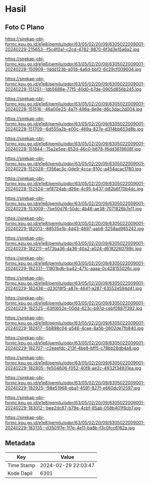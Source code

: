 # Hasil

## Foto C Plano

https://sirekap-obj-formc.kpu.go.id/e1e8/pemilu/pdpr/63/05/02/20/09/6305022009001-20240229-215653--f5c4f0a1-c2cd-4782-9870-6f3d3e15a6a2.jpg

https://sirekap-obj-formc.kpu.go.id/e1e8/pemilu/pdpr/63/05/02/20/09/6305022009001-20240228-150909--fddd123b-a01d-4a6d-bbf2-6c29cf009604.jpg

https://sirekap-obj-formc.kpu.go.id/e1e8/pemilu/pdpr/63/05/02/20/09/6305022009001-20240228-151251--1db5688e-77f5-40d0-b7de-0905d856b245.jpg

https://sirekap-obj-formc.kpu.go.id/e1e8/pemilu/pdpr/63/05/02/20/09/6305022009001-20240228-151516--46a00e25-4a7f-496a-8e9e-d6c3dac2d004.jpg

https://sirekap-obj-formc.kpu.go.id/e1e8/pemilu/pdpr/63/05/02/20/09/6305022009001-20240228-151709--6d555a2b-e00c-469a-827e-d314bb653d8b.jpg

https://sirekap-obj-formc.kpu.go.id/e1e8/pemilu/pdpr/63/05/02/20/09/6305022009001-20240228-151844--15a2e5ee-852d-46c0-b678-f6dd3619608f.jpg

https://sirekap-obj-formc.kpu.go.id/e1e8/pemilu/pdpr/63/05/02/20/09/6305022009001-20240228-152028--f356ac3c-0de9-4cca-910c-a454acac1780.jpg

https://sirekap-obj-formc.kpu.go.id/e1e8/pemilu/pdpr/63/05/02/20/09/6305022009001-20240228-152524--ef8724ab-d26e-4c95-b437-b82b6f70b4dc.jpg

https://sirekap-obj-formc.kpu.go.id/e1e8/pemilu/pdpr/63/05/02/20/09/6305022009001-20240228-153009--7be50d76-50dc-4b46-ae38-7071826b7e11.jpg

https://sirekap-obj-formc.kpu.go.id/e1e8/pemilu/pdpr/63/05/02/20/09/6305022009001-20240229-182013--88535e1b-4d43-4897-aab8-3258ad985242.jpg

https://sirekap-obj-formc.kpu.go.id/e1e8/pemilu/pdpr/63/05/02/20/09/6305022009001-20240229-182211--e173ba36-da36-40a2-a024-d6182260789c.jpg

https://sirekap-obj-formc.kpu.go.id/e1e8/pemilu/pdpr/63/05/02/20/09/6305022009001-20240229-182331--11901bdb-ba42-471c-aaaa-0c428155026c.jpg

https://sirekap-obj-formc.kpu.go.id/e1e8/pemilu/pdpr/63/05/02/20/09/6305022009001-20240229-182436--d23018f5-a87e-4641-a287-63552e594d41.jpg

https://sirekap-obj-formc.kpu.go.id/e1e8/pemilu/pdpr/63/05/02/20/09/6305022009001-20240229-182525--63f0b52e-00dd-423c-b97d-cebf0887f392.jpg

https://sirekap-obj-formc.kpu.go.id/e1e8/pemilu/pdpr/63/05/02/20/09/6305022009001-20240229-182617--5b898c04-a546-4cee-8a5b-0602de7fb840.jpg

https://sirekap-obj-formc.kpu.go.id/e1e8/pemilu/pdpr/63/05/02/20/09/6305022009001-20240229-182707--c2eeefdc-213f-4be8-bff5-c78bb28db4a8.jpg

https://sirekap-obj-formc.kpu.go.id/e1e8/pemilu/pdpr/63/05/02/20/09/6305022009001-20240229-182805--fe504606-f052-40f8-ae2c-4932f34931ea.jpg

https://sirekap-obj-formc.kpu.go.id/e1e8/pemilu/pdpr/63/05/02/20/09/6305022009001-20240229-182925--98e51968-eba1-4591-827f-e660dc912597.jpg

https://sirekap-obj-formc.kpu.go.id/e1e8/pemilu/pdpr/63/05/02/20/09/6305022009001-20240229-183012--bee2dc87-b79e-4cbf-85ab-058b401f6cb7.jpg

https://sirekap-obj-formc.kpu.go.id/e1e8/pemilu/pdpr/63/05/02/20/09/6305022009001-20240229-183135--d3501f7e-1f7e-4e11-ba8b-f3c0fcc6162a.jpg


## Metadata

| Key        | Value               |
| ---------- | ------------------- |
| Time Stamp | 2024-02-29 22:03:47 |
| Kode Dapil | 6301                |




